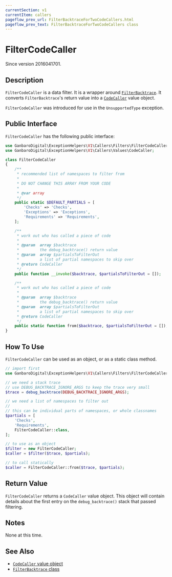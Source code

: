 ```yaml
---
currentSection: v1
currentItem: callers
pageflow_prev_url: FilterBacktraceForTwoCodeCallers.html
pageflow_prev_text: FilterBacktraceForTwoCodeCallers class
---
```


# FilterCodeCaller

<div class="callout info" markdown="1">
Since version 2016041701.
</div>

## Description

`FilterCodeCaller` is a data filter. It is a wrapper around [`FilterBacktrace`](FilterBacktrace.html). It converts `FilterBacktrace`'s return value into a [`CodeCaller`](CodeCaller.html) value object.

`FilterCodeCaller` was introduced for use in the `UnsupportedType` exception.

## Public Interface

`FilterCodeCaller` has the following public interface:

```php
use GanbaroDigital\ExceptionHelpers\V1\Callers\Filters\FilterCodeCaller;
use GanbaroDigital\ExceptionHelpers\V1\Callers\Values\CodeCaller;

class FilterCodeCaller
{
    /**
     * recommended list of namespaces to filter from
     *
     * DO NOT CHANGE THIS ARRAY FROM YOUR CODE
     *
     * @var array
     */
    public static $DEFAULT_PARTIALS = [
        'Checks' => 'Checks',
        'Exceptions' => 'Exceptions',
        'Requirements' => 'Requirements',
    ];

    /**
     * work out who has called a piece of code
     *
     * @param  array $backtrace
     *         the debug_backtrace() return value
     * @param  array $partialsToFilterOut
     *         a list of partial namespaces to skip over
     * @return CodeCaller
     */
    public function __invoke($backtrace, $partialsToFilterOut = []);

    /**
     * work out who has called a piece of code
     *
     * @param  array $backtrace
     *         the debug_backtrace() return value
     * @param  array $partialsToFilterOut
     *         a list of partial namespaces to skip over
     * @return CodeCaller
     */
    public static function from($backtrace, $partialsToFilterOut = []);
}

```

## How To Use

`FilterCodeCaller` can be used as an object, or as a static class method.

```php
// import first
use GanbaroDigital\ExceptionHelpers\V1\Callers\Filters\FilterCodeCaller;

// we need a stack trace
// use DEBUG_BACKTRACE_IGNORE_ARGS to keep the trace very small
$trace = debug_backtrace(DEBUG_BACKTRACE_IGNORE_ARGS);

// we need a list of namespaces to filter out
//
// this can be individual parts of namespaces, or whole classnames
$partials = [
    'Checks',
    'Requirements',
    FilterCodeCaller::class,
];

// to use as an object
$filter = new FilterCodeCaller;
$caller = $filter($trace, $partials);

// to call statically
$caller = FilterCodeCaller::from($trace, $partials);
```

## Return Value

`FilterCodeCaller` returns a `CodeCaller` value object. This object will contain details about the first entry on the `debug_backtrace()` stack that passed filtering.

## Notes

None at this time.

## See Also

* [`CodeCaller` value object](CodeCaller.html)
* [`FilterBacktrace` class](FilterBacktrace.html)
